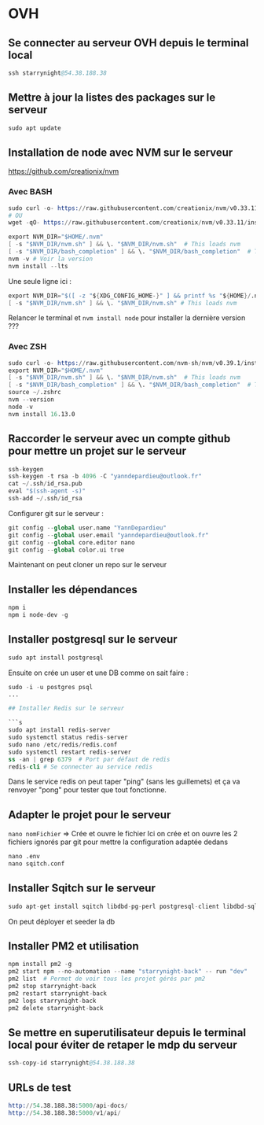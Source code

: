 # OVH

## Se connecter au serveur OVH depuis le terminal local

```s
ssh starrynight@54.38.188.38
```

## Mettre à jour la listes des packages sur le serveur

```s
sudo apt update
```

## Installation de node avec NVM sur le serveur

https://github.com/creationix/nvm

### Avec BASH

```s
sudo curl -o- https://raw.githubusercontent.com/creationix/nvm/v0.33.11/install.sh | bash
# OU
wget -qO- https://raw.githubusercontent.com/creationix/nvm/v0.33.11/install.sh | bash
```

```s
export NVM_DIR="$HOME/.nvm"
[ -s "$NVM_DIR/nvm.sh" ] && \. "$NVM_DIR/nvm.sh"  # This loads nvm
[ -s "$NVM_DIR/bash_completion" ] && \. "$NVM_DIR/bash_completion"  # This loads nvm bash_completion
nvm -v # Voir la version
nvm install --lts
```

Une seule ligne ici :

```s
export NVM_DIR="$([ -z "${XDG_CONFIG_HOME-}" ] && printf %s "${HOME}/.nvm" || printf %s "${XDG_CONFIG_HOME}/nvm")"
[ -s "$NVM_DIR/nvm.sh" ] && \. "$NVM_DIR/nvm.sh" # This loads nvm
```

Relancer le terminal et  `nvm install node` pour installer la dernière version ???

### Avec ZSH

```s
sudo curl -o- https://raw.githubusercontent.com/nvm-sh/nvm/v0.39.1/install.sh | zsh
export NVM_DIR="$HOME/.nvm"
[ -s "$NVM_DIR/nvm.sh" ] && \. "$NVM_DIR/nvm.sh"  # This loads nvm
[ -s "$NVM_DIR/bash_completion" ] && \. "$NVM_DIR/bash_completion"  # This loads nvm bash_completion
source ~/.zshrc
nvm --version
node -v
nvm install 16.13.0
```

## Raccorder le serveur avec un compte github pour mettre un projet sur le serveur

```s
ssh-keygen
ssh-keygen -t rsa -b 4096 -C "yanndepardieu@outlook.fr"
cat ~/.ssh/id_rsa.pub
eval "$(ssh-agent -s)"
ssh-add ~/.ssh/id_rsa
```

Configurer git sur le serveur :

```s
git config --global user.name "YannDepardieu"
git config --global user.email "yanndepardieu@outlook.fr"
git config --global core.editor nano
git config --global color.ui true
```

Maintenant on peut cloner un repo sur le serveur

## Installer les dépendances

```s
npm i
npm i node-dev -g
```

## Installer postgresql sur le serveur

```s
sudo apt install postgresql
```

Ensuite on crée un user et une DB comme on sait faire :

```s
sudo -i -u postgres psql
...

## Installer Redis sur le serveur

```s
sudo apt install redis-server
sudo systemctl status redis-server
sudo nano /etc/redis/redis.conf
sudo systemctl restart redis-server
ss -an | grep 6379  # Port par défaut de redis
redis-cli # Se connecter au service redis
```

Dans le service redis on peut taper "ping" (sans les guillemets) et ça va renvoyer "pong" pour tester que tout fonctionne.

## Adapter le projet pour le serveur

`nano nomFichier` => Crée et ouvre le fichier
Ici on crée et on ouvre les 2 fichiers ignorés par git pour mettre la configuration adaptée dedans

```s
nano .env
nano sqitch.conf
```

## Installer Sqitch sur le serveur

```s
sudo apt-get install sqitch libdbd-pg-perl postgresql-client libdbd-sqlite3-perl sqlite3
```

On peut déployer et seeder la db

## Installer PM2 et utilisation

```s
npm install pm2 -g
pm2 start npm --no-automation --name "starrynight-back" -- run "dev"
pm2 list  # Permet de voir tous les projet gérés par pm2
pm2 stop starrynight-back
pm2 restart starrynight-back
pm2 logs starrynight-back
pm2 delete starrynight-back
```

## Se mettre en superutilisateur depuis le terminal local pour éviter de retaper le mdp du serveur

```s
ssh-copy-id starrynight@54.38.188.38
```

## URLs de test

```s
http://54.38.188.38:5000/api-docs/
http://54.38.188.38:5000/v1/api/
```